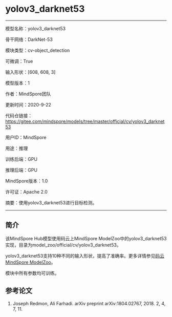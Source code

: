 # yolov3_darknet53

---

模型名称：yolov3_darknet53

骨干网络：DarkNet-53

模块类型：cv-object_detection

可微调：True

输入形状：[608, 608, 3]

模型版本：1

作者：MindSpore团队

更新时间：2020-9-22

代码仓链接：<https://gitee.com/mindspore/models/tree/master/official/cv/yolov3_darknet53>

用户ID：MindSpore

用途：推理

训练后端：GPU

推理后端：GPU

MindSpore版本：1.0

许可证：Apache 2.0

摘要：使用yolov3_darknet53进行目标检测。

---

## 简介

该MindSpore Hub模型使用码云上MindSpore ModelZoo中的yolov3_darknet53实现，目录为model_zoo/official/cv/yolov3_darknet53。

yolov3_darknet53支持10种不同的输入形状，提高了准确率。更多详情参见[码云MindSpore ModelZoo](https://gitee.com/mindspore/mindspore/blob/master/model_zoo/official/cv/yolov3_darknet53/README.md)。

模块中所有参数均可训练。

## 参考论文

1. Joseph Redmon, Ali Farhadi. arXiv preprint arXiv:1804.02767, 2018. 2, 4, 7, 11.
